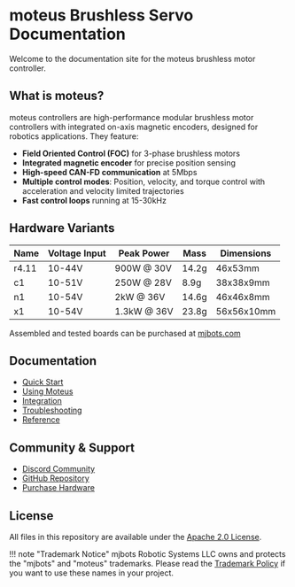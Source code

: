 # moteus Brushless Servo Documentation

Welcome to the documentation site for the moteus brushless motor controller.

## What is moteus?

moteus controllers are high-performance modular brushless motor controllers with integrated on-axis magnetic encoders, designed for robotics applications. They feature:

- **Field Oriented Control (FOC)** for 3-phase brushless motors
- **Integrated magnetic encoder** for precise position sensing
- **High-speed CAN-FD communication** at 5Mbps
- **Multiple control modes**: Position, velocity, and torque control with acceleration and velocity limited trajectories
- **Fast control loops** running at 15-30kHz

## Hardware Variants

| Name   | Voltage Input | Peak Power     | Mass  | Dimensions   |
|--------|---------------|----------------|-------|--------------|
| r4.11  | 10-44V        | 900W @ 30V     | 14.2g | 46x53mm      |
| c1     | 10-51V        | 250W @ 28V     | 8.9g  | 38x38x9mm    |
| n1     | 10-54V        | 2kW @ 36V      | 14.6g | 46x46x8mm    |
| x1     | 10-54V        | 1.3kW @ 36V    | 23.8g | 56x56x10mm   |

Assembled and tested boards can be purchased at [mjbots.com](https://mjbots.com)

## Documentation

- [Quick Start](quick-start.md)
- [Using Moteus](guides/mechanical-setup.md)
- [Integration](integration/python.md)
- [Troubleshooting](troubleshooting/calibration.md)
- [Reference](reference/pinouts.md)

## Community & Support

- [Discord Community](https://discord.gg/W4hUpBb)
- [GitHub Repository](https://github.com/mjbots/moteus)
- [Purchase Hardware](https://mjbots.com)

## License

All files in this repository are available under the [Apache 2.0 License](https://www.apache.org/licenses/LICENSE-2.0).

!!! note "Trademark Notice"
    mjbots Robotic Systems LLC owns and protects the "mjbots" and "moteus" trademarks. Please read the [Trademark Policy](https://mjbots.com/trademark-policy) if you want to use these names in your project.
